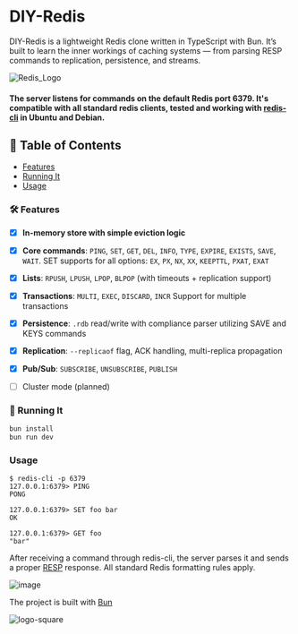 # DIY-Redis

DIY-Redis is a lightweight Redis clone written in TypeScript with Bun.
It’s built to learn the inner workings of caching systems — from parsing RESP commands to replication, persistence, and streams.

![Redis_Logo](https://github.com/danzin/DIY-Redis/assets/8279984/a74d9d0a-153a-46d9-8b35-d60eaa09ab17)
#### The server listens for commands on the default Redis port 6379. It's compatible with all standard redis clients, tested and working with [redis-cli](https://redis.io/docs/latest/develop/connect/cli/) in Ubuntu and Debian.

## 📑 Table of Contents
- [Features](#-features)
- [Running It](#-running-it)
- [Usage](#usage)



### 🛠 Features
- [x] **In-memory store with simple eviction logic**
- [x] **Core commands**: `PING`, `SET`, `GET`, `DEL`, `INFO`, `TYPE`, `EXPIRE`, `EXISTS`, `SAVE`, `WAIT`. SET supports for all options: `EX`, `PX`, `NX`, `XX`, `KEEPTTL`, `PXAT`, `EXAT`
- [x] **Lists**: `RPUSH`, `LPUSH`, `LPOP`, `BLPOP` (with timeouts + replication support)
- [x] **Transactions**: `MULTI`, `EXEC`, `DISCARD`, `INCR` Support for multiple transactions
- [x] **Persistence**: `.rdb` read/write with compliance parser utilizing SAVE and KEYS commands
- [x] **Replication**: `--replicaof` flag, ACK handling, multi-replica propagation
- [x] **Pub/Sub**: `SUBSCRIBE`, `UNSUBSCRIBE`, `PUBLISH`
- [ ] Cluster mode (planned)
    


### 🚀 Running It
  ```bash 
bun install
bun run dev
```

### Usage 
```
$ redis-cli -p 6379
127.0.0.1:6379> PING
PONG

127.0.0.1:6379> SET foo bar
OK

127.0.0.1:6379> GET foo
"bar"
```

After receiving a command through redis-cli, the server parses it and sends a proper [RESP](https://redis.io/docs/latest/develop/reference/protocol-spec/) response. All standard Redis formatting rules apply. 

![image](https://github.com/danzin/DIY-Redis/assets/8279984/b11ca00b-d196-4aa9-a086-5cc6fa4baef4)

The project is built with [Bun](https://bun.sh/) 

![logo-square](https://github.com/danzin/DIY-Redis/assets/8279984/d3372183-e1c0-43f3-a1da-e299aa910e13)



















